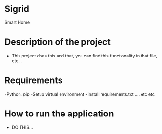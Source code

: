 # Sigrid
Smart Home

# Description of the project
- This project does this and that, you can find this functionality in that file, etc...

# Requirements
-Python, pip
-Setup virtual environment
-install requirements.txt
.... etc etc

# How to run the application
- DO THIS...